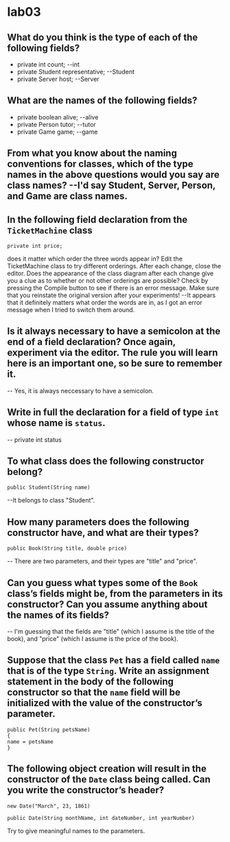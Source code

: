 # lab03

## What do you think is the type of each of the following fields? 
* private int count; --int
* private Student representative; --Student
* private Server host; --Server

## What are the names of the following fields? 
* private boolean alive; --alive
* private Person tutor; --tutor
* private Game game; --game

## From what you know about the naming conventions for classes, which of the type names in the above questions would you say are class names? --I'd say Student, Server, Person, and Game are class names.

## In the following field declaration from the `TicketMachine` class  
```
private int price;
```
does it matter which order the three words appear in? Edit the TicketMachine class to try different orderings. After each change, close the editor. Does the appearance of the class diagram after each change give you a clue as to whether or not other orderings are possible? Check by pressing the Compile button to see if there is an error message. Make sure that you reinstate the original version after your experiments!
--It appears that it definitely matters what order the words are in, as I got an error message when I tried to switch them around.


## Is it always necessary to have a semicolon at the end of a field declaration? Once again, experiment via the editor. The rule you will learn here is an important one, so be sure to remember it.
-- Yes, it is always neccessary to have a semicolon.

## Write in full the declaration for a field of type `int` whose name is `status`.
-- private int status

## To what class does the following constructor belong?
```
public Student(String name)
```
--It belongs to class "Student".

## How many parameters does the following constructor have, and what are their types?
```
public Book(String title, double price)
```
-- There are two parameters, and their types are "title" and "price".

## Can you guess what types some of the `Book` class’s fields might be, from the parameters in its constructor? Can you assume anything about the names of its fields?
-- I'm guessing that the fields are "title" (which I assume is the title of the book), and "price" (which I assume is the price of the book).

## Suppose that the class `Pet` has a field called `name` that is of the type `String`. Write an assignment statement in the body of the following constructor so that the `name` field will be initialized with the value of the constructor’s parameter.
```
public Pet(String petsName)
{
name = petsName
}
```
## The following object creation will result in the constructor of the `Date` class being called. Can you write the constructor’s header?
```
new Date("March", 23, 1861)

public Date(String monthName, int dateNumber, int yearNumber)
```
Try to give meaningful names to the parameters.
